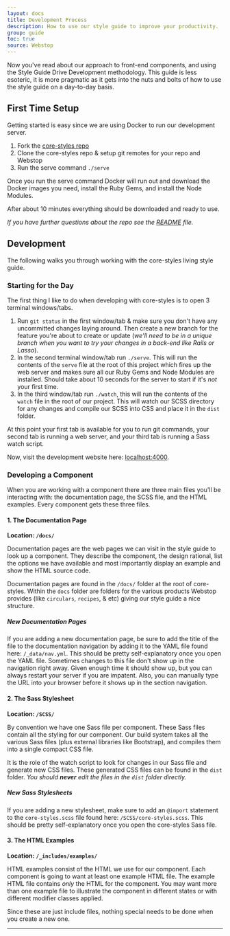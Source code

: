 ```yaml
---
layout: docs
title: Development Process
description: How to use our style guide to improve your productivity.
group: guide
toc: true
source: Webstop
---
```


Now you've read about our approach to front-end components, and using 
the Style Guide Drive Development methodology. This guide is less esoteric, 
it is more pragmatic as it gets into the nuts and 
bolts of how to use the style guide on a day-to-day basis.

## First Time Setup

Getting started is easy since we are using Docker to run our 
development server.

1. Fork the [core-styles repo](https://github.com/webstop/core-styles)
2. Clone the core-styles repo & setup git remotes for your repo and Webstop
3. Run the serve command `./serve`

Once you run the serve command Docker will run out and download the 
Docker images you need, install the Ruby Gems, and install the 
Node Modules.

After about 10 minutes everything should be downloaded and ready to use.

_If you have further questions about the repo see the 
[README]([https://github.com/webstop/core-styles#webstop-style-guide) file._

## Development

The following walks you through working with the core-styles living style guide.

### Starting for the Day

The first thing I like to do when developing with core-styles is to open 3 
terminal windows/tabs. 

1. Run `git status` in the first window/tab & make sure you don't have any 
  uncommitted changes laying around. Then create a new branch for the 
  feature you're about to create or update (_we'll need to be in a unique branch 
  when you want to try your changes in a back-end like Rails or Lasso_).
2. In the second terminal window/tab run  `./serve`. This will run the 
  contents of the `serve` file at the root of this project which fires 
  up the web server and makes sure all our Ruby Gems and Node Modules are 
  installed. Should take about 10 seconds for the server to start if it's 
  _not_ your first time.
3. In the third window/tab run `./watch`, this will run the contents of the 
  `watch` file in the root of our project. This will watch our SCSS directory 
  for any changes and compile our SCSS into CSS and place it in the `dist` 
  folder. 
  
  
At this point your first tab is available for you to run git commands, your 
second tab is running a web server, and your third tab is running a Sass 
watch script.

Now, visit the development website here: [localhost:4000](http://localhost:4000/).

### Developing a Component

When you are working with a component there are three main files you'll be interacting 
with: the documentation page, the SCSS file, and the HTML examples. Every component 
gets these three files.

#### 1. The Documentation Page

**Location: `/docs/`**

Documentation pages are the web pages we can visit in the style guide to look up a 
component. They describe the component, the design rational, list the options we have 
available and most importantly display an example and show the HTML source code.

Documentation pages are found in the `/docs/` folder at the root of core-styles. Within 
the `docs` folder are folders for the various products Webstop provides (like `circulars`, 
`recipes`, & etc) giving our style guide a nice structure. 

 
##### New Documentation Pages

If you are adding a new documentation page, be sure to add the title of the file to the 
documentation navigation by adding it to the YAML file found here: `/_data/nav.yml`. This 
should be pretty self-explanatory once you open the YAML file. Sometimes changes to this 
file don't show up in the navigation right away. Given enough time it should show up, but 
you can always restart your server if you are impatent. Also, you can manually type the 
URL into your browser before it shows up in the section navigation.


#### 2. The Sass Stylesheet

**Location: `/SCSS/`**

By convention we have one Sass file per component. These Sass files contain all the 
styling for our component. Our build system takes all the various Sass files (plus 
external libraries like Bootstrap), and compiles them into a single compact CSS file.

It is the role of the watch script to look for changes in our Sass file and generate 
new CSS files. These generated CSS files can be found in the `dist` folder. _You should 
**never** edit the files in the `dist` folder directly._


##### New Sass Stylesheets

If you are adding a new stylesheet, make sure to add an `@import` statement to the 
`core-styles.scss` file found here: `/SCSS/core-styles.scss`. This should be pretty 
self-explanatory once you open the core-styles Sass file.


#### 3. The HTML Examples

**Location: `/_includes/examples/`**

HTML examples consist of the HTML we use for our component. Each component is going to 
want at least one example HTML file. The example HTML file contains _only_ the HTML for 
the component. You may want more than one example file to illustrate the component in 
different states or with different modifier classes applied.

Since these are just include files, nothing special needs to be done when you create a 
new one.



---




